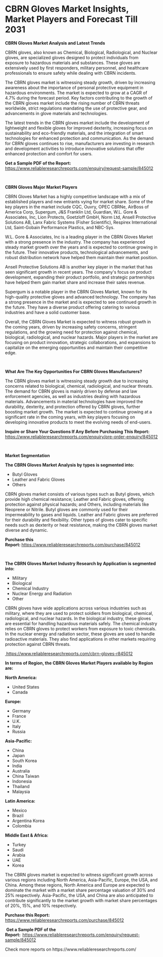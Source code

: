 <p><h1>CBRN Gloves Market Insights, Market Players and Forecast Till 2031</h1></p><p><strong>CBRN Gloves Market Analysis and Latest Trends</strong></p>
<p><p>CBRN gloves, also known as Chemical, Biological, Radiological, and Nuclear gloves, are specialized gloves designed to protect individuals from exposure to hazardous materials and substances. These gloves are extensively used by first responders, military personnel, and healthcare professionals to ensure safety while dealing with CBRN incidents.</p><p>The CBRN gloves market is witnessing steady growth, driven by increasing awareness about the importance of personal protective equipment in hazardous environments. The market is expected to grow at a CAGR of 4.7% during the forecast period. Key factors contributing to the growth of the CBRN gloves market include the rising number of CBRN threats worldwide, strict regulations mandating the use of protective gear, and advancements in glove materials and technologies.</p><p>The latest trends in the CBRN gloves market include the development of lightweight and flexible gloves for improved dexterity, increasing focus on sustainability and eco-friendly materials, and the integration of smart technologies for enhanced protection and communication. As the demand for CBRN gloves continues to rise, manufacturers are investing in research and development activities to introduce innovative solutions that offer enhanced protection and comfort for users.</p></p>
<p><strong>Get a Sample PDF of the Report:&nbsp;</strong> <a href="https://www.reliableresearchreports.com/enquiry/request-sample/845012">https://www.reliableresearchreports.com/enquiry/request-sample/845012</a></p>
<p>&nbsp;</p>
<p><strong>CBRN Gloves Major Market Players</strong></p>
<p><p>CBRN Gloves Market has a highly competitive landscape with a mix of established players and new entrants vying for market share. Some of the key players in the market include CQC, Ouvry, OPEC CBRNe, AirBoss of America Corp, Supergum, J&S Franklin Ltd, Guardian, W.L. Gore & Associates, Inc, Lion Protects, Goetzloff GmbH, Norm Ltd, Ansell Protective Solutions AB, Lanx Fabric Systems (Fisher Scientific), Respirex International Ltd, Saint-Gobain Performance Plastics, and NBC-Sys.</p><p>W.L. Gore & Associates, Inc is a leading player in the CBRN Gloves Market with a strong presence in the industry. The company has experienced steady market growth over the years and is expected to continue growing in the future. Their innovative products, technological advancements, and robust distribution network have helped them maintain their market position.</p><p>Ansell Protective Solutions AB is another key player in the market that has seen significant growth in recent years. The company's focus on product development, expanding their product portfolio, and strategic partnerships have helped them gain market share and increase their sales revenue.</p><p>Supergum is a notable player in the CBRN Gloves Market, known for its high-quality protective gloves and advanced technology. The company has a strong presence in the market and is expected to see continued growth in the future. They have a diverse product offering catering to various industries and have a solid customer base.</p><p>Overall, the CBRN Gloves Market is expected to witness robust growth in the coming years, driven by increasing safety concerns, stringent regulations, and the growing need for protection against chemical, biological, radiological, and nuclear hazards. Major players in the market are focusing on product innovation, strategic collaborations, and expansions to capitalize on the emerging opportunities and maintain their competitive edge.</p></p>
<p>&nbsp;</p>
<p><strong>What Are The Key Opportunities For CBRN Gloves Manufacturers?</strong></p>
<p><p>The CBRN gloves market is witnessing steady growth due to increasing concerns related to biological, chemical, radiological, and nuclear threats. The demand for CBRN gloves is mainly driven by defense and law enforcement agencies, as well as industries dealing with hazardous materials. Advancements in material technologies have improved the durability, dexterity, and protection offered by CBRN gloves, further boosting market growth. The market is expected to continue growing at a significant rate in the coming years, with key players focusing on developing innovative products to meet the evolving needs of end-users.</p></p>
<p><strong>Inquire or Share Your Questions If Any Before Purchasing This Report:</strong> <a href="https://www.reliableresearchreports.com/enquiry/pre-order-enquiry/845012">https://www.reliableresearchreports.com/enquiry/pre-order-enquiry/845012</a></p>
<p>&nbsp;</p>
<p><strong>Market Segmentation</strong></p>
<p><strong>The CBRN Gloves Market Analysis by types is segmented into:</strong></p>
<p><ul><li>Butyl Gloves</li><li>Leather and Fabric Gloves</li><li>Others</li></ul></p>
<p><p>CBRN gloves market consists of various types such as Butyl gloves, which provide high chemical resistance; Leather and Fabric gloves, offering protection against physical hazards; and Others, including materials like Neoprene or Nitrile. Butyl gloves are commonly used for their impermeability to gases and liquids. Leather and Fabric gloves are preferred for their durability and flexibility. Other types of gloves cater to specific needs such as dexterity or heat resistance, making the CBRN gloves market diverse and dynamic.</p></p>
<p><strong>Purchase this Report:&nbsp;</strong><a href="https://www.reliableresearchreports.com/purchase/845012">https://www.reliableresearchreports.com/purchase/845012</a></p>
<p>&nbsp;</p>
<p><strong>The CBRN Gloves Market Industry Research by Application is segmented into:</strong></p>
<p><ul><li>Military</li><li>Biological</li><li>Chemical Industry</li><li>Nuclear Energy and Radiation</li><li>Other</li></ul></p>
<p><p>CBRN gloves have wide applications across various industries such as military, where they are used to protect soldiers from biological, chemical, radiological, and nuclear hazards. In the biological industry, these gloves are essential for handling hazardous materials safely. The chemical industry relies on CBRN gloves to protect workers from exposure to toxic chemicals. In the nuclear energy and radiation sector, these gloves are used to handle radioactive materials. They also find applications in other markets requiring protection against CBRN threats.</p></p>
<p><a href="https://www.reliableresearchreports.com/cbrn-gloves-r845012">&nbsp;https://www.reliableresearchreports.com/cbrn-gloves-r845012</a></p>
<p><strong>In terms of Region, the CBRN Gloves Market Players available by Region are:</strong></p>
<p>
    <p> <strong> North America: </strong>
        <ul>
            <li>United States</li>
            <li>Canada</li>
        </ul>
        </p> 
    <p> <strong> Europe: </strong>
        <ul>
            <li>Germany</li>
            <li>France</li>
            <li>U.K.</li>
            <li>Italy</li>
            <li>Russia</li>
        </ul>
        </p> 
    <p> <strong> Asia-Pacific: </strong>
        <ul>
            <li>China</li>
            <li>Japan</li>
            <li>South Korea</li>
            <li>India</li>
            <li>Australia</li>
            <li>China Taiwan</li>
            <li>Indonesia</li>
            <li>Thailand</li>
            <li>Malaysia</li>
        </ul>
        </p> 
    <p> <strong> Latin America: </strong>
        <ul>
            <li>Mexico</li>
            <li>Brazil</li>
            <li>Argentina Korea</li>
            <li>Colombia</li>
        </ul>
        </p> 
    <p> <strong> Middle East & Africa: </strong>
        <ul>
            <li>Turkey</li>
            <li>Saudi</li>
            <li>Arabia</li>
            <li>UAE</li>
            <li>Korea</li>
        </ul>
    </p>
    </p>
<p><p>The CBRN gloves market is expected to witness significant growth across various regions including North America, Asia-Pacific, Europe, the USA, and China. Among these regions, North America and Europe are expected to dominate the market with a market share percentage valuation of 30% and 25% respectively. Asia-Pacific, the USA, and China are also anticipated to contribute significantly to the market growth with market share percentages of 20%, 15%, and 10% respectively.</p></p>
<p><strong>Purchase this Report: </strong><a href="https://www.reliableresearchreports.com/purchase/845012">https://www.reliableresearchreports.com/purchase/845012</a></p>
<p>&nbsp;<strong>Get a Sample PDF of the Report:&nbsp;&nbsp;</strong><a href="https://www.reliableresearchreports.com/enquiry/request-sample/845012">https://www.reliableresearchreports.com/enquiry/request-sample/845012</a></p>
<p><strong></strong></p>
<p>Check more reports on https://www.reliableresearchreports.com/</p>